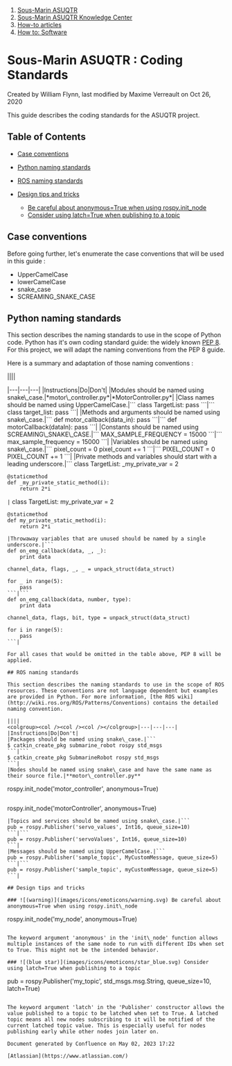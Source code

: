 1. [Sous-Marin ASUQTR](index.html)
2. [Sous-Marin ASUQTR Knowledge Center](Sous-Marin-ASUQTR-Knowledge-Center_5144578.html)
3. [How-to articles](How-to-articles_13533186.html)
4. [How to: Software](42827871.html)

# Sous-Marin ASUQTR : Coding Standards

Created by William Flynn, last modified by Maxime Verreault on Oct 26, 2020

This guide describes the coding standards for the ASUQTR project.

## Table of Contents

* [Case conventions](#CodingStandards-Caseconventions)
* [Python naming standards](#CodingStandards-Pythonnamingstandards)
* [ROS naming standards](#CodingStandards-ROSnamingstandards)
* [Design tips and tricks](#CodingStandards-Designtipsandtricks)

  * [Be careful about anonymous=True when using rospy.init\_node](#CodingStandards-Becarefulaboutanonymous=Truewhenusingrospy.init_node)
  * [Consider using latch=True when publishing to a topic](#CodingStandards-Considerusinglatch=Truewhenpublishingtoatopic)

## Case conventions

Before going further, let's enumerate the case conventions that will be used in this guide :

* UpperCamelCase
* lowerCamelCase
* snake\_case
* SCREAMING\_SNAKE\_CASE

## Python naming standards

This section describes the naming standards to use in the scope of Python code. Python has it's own coding standard guide: the widely known [PEP 8](https://www.python.org/dev/peps/pep-0008/). For this project, we will adapt the naming conventions from the PEP 8 guide.

Here is a summary and adaptation of those naming conventions :

||||
<colgroup><col /><col /><col /></colgroup>|---|---|---|
|Instructions|Do|Don't|
|Modules should be named using snake\_case.|*motor\_controller.py*|*MotorController.py*|
|Class names should be named using UpperCamelCase.|```
class TargetList:
    pass
```|```
class target_list:
    pass
```|
|Methods and arguments should be named using snake\_case.|```
def motor_callback(data_in):
    pass
```|```
def motorCallback(dataIn):
    pass
```|
|Constants should be named using SCREAMING\_SNAKE\_CASE.|```
MAX_SAMPLE_FREQUENCY = 15000
```|```
max_sample_frequency = 15000
```|
|Variables should be named using snake\_case.|```
pixel_count = 0
pixel_count += 1
```|```
PIXEL_COUNT = 0
PIXEL_COUNT += 1
```|
|Private methods and variables should start with a leading underscore.|```
class TargetList:
    _my_private_var = 2

    @staticmethod
    def _my_private_static_method(i):
        return 2*i
```|```
class TargetList:
    my_private_var = 2

    @staticmethod
    def my_private_static_method(i):
        return 2*i
```|
|Throwaway variables that are unused should be named by a single underscore.|```
def on_emg_callback(data, _, _):
    print data

channel_data, flags, _, _ = unpack_struct(data_struct)

for _ in range(5):
	pass
```|```
def on_emg_callback(data, number, type):
    print data

channel_data, flags, bit, type = unpack_struct(data_struct)

for i in range(5):
	pass
```|

For all cases that would be omitted in the table above, PEP 8 will be applied.

## ROS naming standards

This section describes the naming standards to use in the scope of ROS resources. These conventions are not language dependent but examples are provided in Python. For more information, [the ROS wiki](http://wiki.ros.org/ROS/Patterns/Conventions) contains the detailed naming convention.

||||
<colgroup><col /><col /><col /></colgroup>|---|---|---|
|Instructions|Do|Don't|
|Packages should be named using snake\_case.|```
$ catkin_create_pkg submarine_robot rospy std_msgs
```|```
$ catkin_create_pkg SubmarineRobot rospy std_msgs
```|
|Nodes should be named using snake\_case and have the same name as their source file.|**motor\_controller.py**

```
rospy.init_node('motor_controller', anonymous=True)
```|**motor\_controller.py**

```
rospy.init_node('motorController', anonymous=True)
```|
|Topics and services should be named using snake\_case.|```
pub = rospy.Publisher('servo_values', Int16, queue_size=10)
```|```
pub = rospy.Publisher('servoValues', Int16, queue_size=10)
```|
|Messages should be named using UpperCamelCase.|```
pub = rospy.Publisher('sample_topic', MyCustomMessage, queue_size=5)
```|```
pub = rospy.Publisher('sample_topic', myCustomMessage, queue_size=5)
```|

## Design tips and tricks

### ![(warning)](images/icons/emoticons/warning.svg) Be careful about anonymous=True when using rospy.init\_node

```
rospy.init_node('my_node', anonymous=True)
```

The keyword argument 'anonymous' in the 'init\_node' function allows multiple instances of the same node to run with different IDs when set to True. This might not be the intended behavior.

### ![(blue star)](images/icons/emoticons/star_blue.svg) Consider using latch=True when publishing to a topic

```
pub = rospy.Publisher('my_topic', std_msgs.msg.String, queue_size=10, latch=True)
```

The keyword argument 'latch' in the 'Publisher' constructor allows the value published to a topic to be latched when set to True. A latched topic means all new nodes subscribing to it will be notified of the current latched topic value. This is especially useful for nodes publishing early while other nodes join later on.

Document generated by Confluence on May 02, 2023 17:22

[Atlassian](https://www.atlassian.com/)